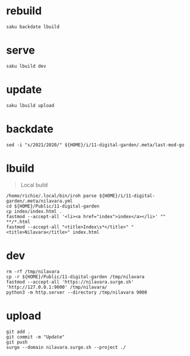# rebuild

    saku backdate lbuild

# serve

    saku lbuild dev

# update

    saku lbuild upload

# backdate

	sed -i "s/2021/2020/" ${HOME}/i/11-digital-garden/.meta/last-mod-go

# lbuild
> Local build

	/home/richie/.local/bin/iroh parse ${HOME}/i/11-digital-garden/.meta/nilavara.yml
	cd ${HOME}/Public/11-digital-garden
	cp index/index.html . 
	fastmod --accept-all '<li><a href="index">index</a></li>' ""  **/*.html
	fastmod --accept-all "<title>Index\s*</title>" "<title>Nilavara</title>" index.html 

# dev

    rm -rf /tmp/nilavara
    cp -r ${HOME}/Public/11-digital-garden /tmp/nilavara
    fastmod --accept-all 'https://nilavara.surge.sh' 'http://127.0.0.1:9000' /tmp/nilavara/
    python3 -m http.server --directory /tmp/nilavara 9000

# upload

    git add .
	git commit -m "Update"
	git push
	surge --domain nilavara.surge.sh --project ./